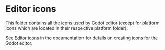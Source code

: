 # Editor icons

This folder contains all the icons used by Godot editor (except for platform
icons which are located in their respective platform folder).

See [Editor icons](https://docs.godotengine.org/en/latest/engine_details/editor/creating_icons.html)
in the documentation for details on creating icons for the Godot editor.
